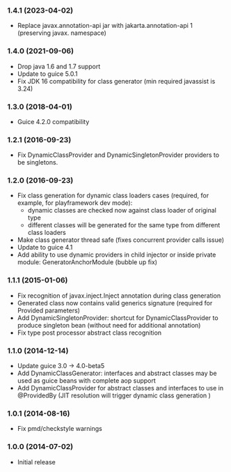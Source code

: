 ### 1.4.1 (2023-04-02)
* Replace javax.annotation-api jar with jakarta.annotation-api 1 (preserving javax. namespace)

### 1.4.0 (2021-09-06)
* Drop java 1.6 and 1.7 support
* Update to guice 5.0.1
* Fix JDK 16 compatibility for class generator (min required javassist is 3.24)

### 1.3.0 (2018-04-01)
* Guice 4.2.0 compatibility 

### 1.2.1 (2016-09-23)
* Fix DynamicClassProvider and DynamicSingletonProvider providers to be singletons.

### 1.2.0 (2016-09-23)
* Fix class generation for dynamic class loaders cases (required, for example, for playframework dev mode):
    - dynamic classes are checked now against class loader of original type
    - different classes will be generated for the same type from different class loaders
* Make class generator thread safe (fixes concurrent provider calls issue) 
* Update to guice 4.1
* Add ability to use dynamic providers in child injector or inside private module: GeneratorAnchorModule (bubble up fix)

### 1.1.1 (2015-01-06)
* Fix recognition of javax.inject.Inject annotation during class generation
* Generated class now contains valid generics signature (required for Provided parameters)
* Add DynamicSingletonProvider: shortcut for DynamicClassProvider to produce singleton bean (without need for additional annotation)
* Fix type post processor abstract class recognition

### 1.1.0 (2014-12-14)
* Update guice 3.0 -> 4.0-beta5
* Add DynamicClassGenerator: interfaces and abstract classes may be used as guice beans with complete aop support
* Add DynamicClassProvider for abstract classes and interfaces to use in @ProvidedBy (JIT resolution will trigger dynamic class generation )

### 1.0.1 (2014-08-16)
* Fix pmd/checkstyle warnings

### 1.0.0 (2014-07-02)
* Initial release